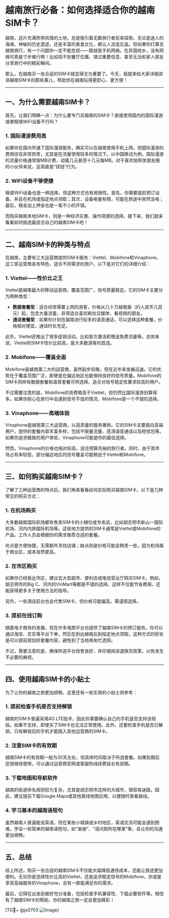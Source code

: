 # 越南旅行必备：如何选择适合你的越南SIM卡？

越南，这片充满热带风情的土地，总是吸引着无数旅行者前来探索。无论是迷人的海滩、神秘的历史遗迹，还是丰富的美食文化，都让人流连忘返。但如果你打算去越南旅行，有一个问题你一定不能忽视——那就是手机网络。在异国他乡，没有网络可真是寸步难行啊！比如找不到餐厅位置、错过重要信息、甚至无法和家人朋友分享旅行中的精彩瞬间。

那么，在越南买一张合适的SIM卡就显得尤为重要了。今天，我就来给大家详细讲讲越南SIM卡的那些事儿，帮助你在越南玩得更舒心、更方便！

---

## 一、为什么需要越南SIM卡？

首先，让我们明确一点：为什么要专门买越南的SIM卡？直接使用国内的国际漫游或者租借WiFi设备不行吗？

### 1. 国际漫游费用高
如果你在国内开通了国际漫游服务，确实可以在越南使用手机上网。但国际漫游的费用往往非常昂贵，尤其是在流量使用较多的情况下。以中国移动为例，国际漫游的流量价格通常按MB计费，动辄几元甚至十几元每MB。对于喜欢拍照发朋友圈的小伙伴来说，这简直是“烧钱”行为。

### 2. WiFi设备不够便捷
租借WiFi设备也是一种选择，但这种方式也有局限性。首先，你需要提前预订设备，并且在机场或指定地点领取；其次，设备电量有限，可能在旅途中突然没电；最后，租金加上押金也是一笔不小的开销。

而购买越南本地SIM卡，则是一种经济实惠、操作简便的选择。接下来，我们就来看看如何挑选最适合自己的越南SIM卡吧！

---

## 二、越南SIM卡的种类与特点

在越南，主要有三大运营商提供SIM卡服务：Viettel、Mobifone和Vinaphone。这三家运营商各有特色，适合不同需求的用户。以下是对它们的详细介绍：

### 1. Viettel——性价比之王
Viettel是越南最大的移动运营商，覆盖范围广，信号质量稳定。它的SIM卡主要分为两种类型：
- **数据套餐型**：适合经常需要上网的游客，价格从几十万越南盾（约人民币几百元）起，包含大量流量，非常适合喜欢刷社交媒体、看视频的朋友。
- **通话套餐型**：如果你计划在越南进行较多的语音通话，可以选择这种套餐，价格相对便宜，通话时长充足。

此外，Viettel还推出了很多促销活动，比如首次激活即赠送免费流量等。总体来说，Viettel的SIM卡性价比较高，是大多数游客的首选。

### 2. Mobifone——覆盖全面
Mobifone是越南第二大的运营商，虽然起步较晚，但在近年来发展迅速。它的优势在于覆盖范围广泛，即使是在偏远地区也能保持良好的信号质量。Mobifone的SIM卡同样有数据套餐和语音套餐可供选择，适合对信号稳定性要求较高的用户。

不过需要注意的是，Mobifone的资费略高于Viettel，但仍然比国际漫游划算得多。如果你担心在旅行中会遇到信号不佳的情况，Mobifone是一个不错的选择。

### 3. Vinaphone——高端体验
Vinaphone是越南第三大运营商，以高质量的服务著称。它的SIM卡主要面向高端用户，提供的套餐内容丰富多样，包括不限量流量、高清语音通话以及短信包等。如果你追求极致的用户体验，Vinaphone可能是你的最佳选择。

然而，Vinaphone的价格也相对较高，适合预算充裕的旅行者。同时，由于其市场占有率较低，部分偏远地区的信号覆盖可能稍逊于Viettel和Mobifone。

---

## 三、如何购买越南SIM卡？

了解了三种运营商的特点后，我们再来看看如何实际购买越南SIM卡。以下是几种常见的购买方式：

### 1. 在机场购买
大多数越南国际机场都有售卖SIM卡的小摊位或专卖店，比如胡志明市新山一国际机场、河内内排国际机场等。这些地方提供的SIM卡通常是Viettel或Mobifone的产品，工作人员会根据你的需求推荐合适的套餐。

优点是方便快捷，无需额外寻找店铺；缺点则是价格可能会稍贵一些，因为机场属于商业区，成本自然更高。

### 2. 在市区购买
如果你已经抵达市区，建议去大型超市、便利店或电信营业厅购买SIM卡。例如，胡志明市的Big C、河内的VinMart等都是不错的选择。这样不仅能节省费用，还能获得更多关于使用方法的指导。

另外，一些酒店前台也会代售SIM卡，但价格可能偏高，需谨慎选择。

### 3. 提前在线订购
随着电子商务的发展，现在许多电商平台也提供了越南SIM卡的预订服务。你可以通过淘宝、京东等平台下单，然后在到达越南后到指定地点领取。这种方式的好处是可以提前规划好套餐内容，避免到了当地再匆忙选购。

不过，需要注意的是，确保所选平台信誉良好，并仔细阅读退换货政策，以免发生不必要的麻烦。

---

## 四、使用越南SIM卡的小贴士

为了让你的越南之旅更加顺畅，这里还有一些实用的小贴士供参考：

### 1. 提前检查手机是否支持解锁
越南的SIM卡普遍采用4G LTE技术，因此你需要确认自己的手机是否支持该频段。如果不支持，即使买了SIM卡也无法正常使用。此外，还要检查手机是否已解锁，只有解锁后的手机才能插入其他运营商的SIM卡。

### 2. 注意SIM卡的有效期
越南SIM卡的有效期一般为30天左右，但具体时间取决于所选套餐。如果到期后还想继续使用，可以通过运营商官网或客服热线续费延长有效期。

### 3. 下载地图和导航软件
越南的街道命名规则较为复杂，尤其是胡志明市这样的大城市，很容易迷路。因此，建议提前下载Google Maps或其他离线地图应用，以便随时查看路线。

### 4. 学习基本的越南语短句
虽然越南人普遍能说英语，但在某些小城镇或乡村地区，英语交流可能会遇到困难。学会一些简单的越南语短句，如“谢谢”、“请问厕所在哪里”等，会让你的沟通更加顺畅。

---

## 五、总结

综上所述，购买一张合适的越南SIM卡不仅能大幅降低通信成本，还能让旅途更加便利。无论你是选择性价比高的Viettel，还是追求稳定信号的Mobifone，亦或是享受高端服务的Vinaphone，总有一款能满足你的需求。

最后，记得在出发前做好充分准备，包括检查手机兼容性、下载必要软件等。相信有了越南SIM卡的帮助，你的越南之旅一定会更加精彩！

[TG💪+ @jx0703 ![Image](https://github.com/user-attachments/assets/dbca1d08-cadb-493c-b0ec-ad6f7a83f270)]